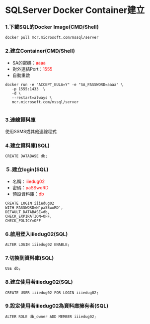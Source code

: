 # SQLServer Docker Container建立

### 1.下載SQL的Docker Image(CMD/Shell)
```shell=1
docker pull mcr.microsoft.com/mssql/server
```
### 2.建立Container(CMD/Shell)
- SA的密碼：<font color="red">aaaa</font>
- 對外連結Port：<font color="red">1555</font>
- 自動重啟
```shell=2
docker run -e "ACCEPT_EULA=Y" -e "SA_PASSWORD=aaaa" \
   -p 1555:1433  \
   -d \
   --restart=always \
   mcr.microsoft.com/mssql/server
   
```

### 3.連線資料庫
使用SSMS或其他連線程式

### 4.建立資料庫(SQL)
```sql=
CREATE DATABASE db;
```
### ５.建立login(SQL)
- 名稱：<font color="red">iiiedug02</font>
- 密碼：<font color="red">paSSwoRD</font>
- 預設資料庫：<font color="red">db</font>
```sql=2
CREATE LOGIN iiiedug02 
WITH PASSWORD=N'paSSwoRD', 
DEFAULT_DATABASE=db, 
CHECK_EXPIRATION=OFF, 
CHECK_POLICY=OFF
```
### 6.啟用登入iiiedug02(SQL)
```sql=7
ALTER LOGIN iiiedug02 ENABLE;
```
### 7.切換到資料庫(SQL)
```sql=8
USE db;
```
### 8.建立使用者iiiedug02(SQL)
```sql=9
CREATE USER iiiedug02 FOR LOGIN iiiedug02;
```
### 9.設定使用者iiiedug02為資料庫擁有者(SQL)
```sql=10
ALTER ROLE db_owner ADD MEMBER iiiedug02;
```
